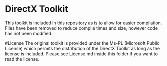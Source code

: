 # DirectX ToolkitThis toolkit is included in this repository as is to allow for easier compilation. Files have been removed to reduce compile times and size, however code has not been modified.#LicenseThe original toolkit is provided under the Ms-PL (Microsoft Public License) which permits the distribution of the DirectX Toolkit as long as the license is included. Please see License.md inside this folder if you want to read the license.